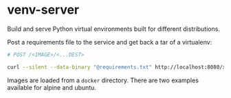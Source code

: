 # venv-server

Build and serve Python virtual environments built for different distributions.

Post a requirements file to the service and get back a tar of a virtualenv:

```bash
# POST /<IMAGE>/<...DEST>

curl --silent --data-binary "@requirements.txt" http://localhost:8080/xenial/opt/venv | tar xp -C /
```

Images are loaded from a `docker` directory. There are two examples available for alpine and ubuntu.
